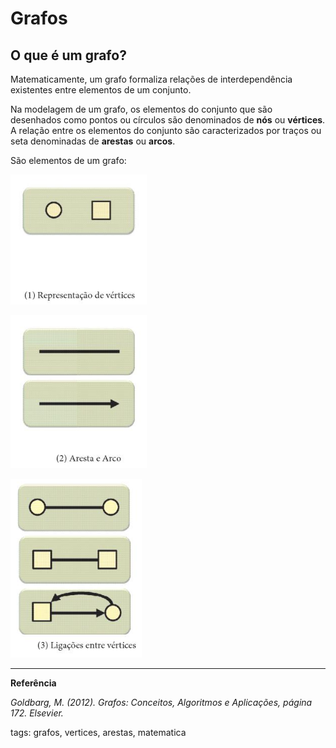 # Grafos

## O que é um grafo?

Matematicamente, um grafo formaliza relações de interdependência existentes entre elementos de um conjunto.

Na modelagem de um grafo, os elementos do conjunto que são desenhados como pontos ou círculos são denominados de **nós** ou **vértices**. A relação entre os elementos do conjunto são caracterizados por traços ou seta denominadas de **arestas** ou **arcos**.

São elementos de um grafo:

![representação de vértices](img/p0001-0.png)

![Arestas e Arcos](img/p0001-1.png)

![Ligações entre vértices](img/p0001-2.png)

---

**Referência**

_Goldbarg, M. (2012). Grafos: Conceitos, Algoritmos e Aplicações, página 172. Elsevier._

tags: grafos, vertices, arestas, matematica